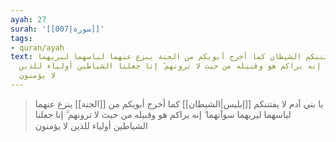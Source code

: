 ```yaml
---
ayah: 27
surah: '[[007|سورة]]'
tags:
- quran/ayah
text: يا بني آدم لا يفتننكم الشيطان كما أخرج أبويكم من الجنة ينزع عنهما لباسهما ليريهما
  سوآتهما ۗ إنه يراكم هو وقبيله من حيث لا ترونهم ۗ إنا جعلنا الشياطين أولياء للذين
  لا يؤمنون
---
```

> يا بني آدم لا يفتننكم [[إبليس|الشيطان]] كما أخرج أبويكم من [[الجنة]] ينزع عنهما لباسهما ليريهما سوآتهما ۗ إنه يراكم هو وقبيله من حيث لا ترونهم ۗ إنا جعلنا الشياطين أولياء للذين لا يؤمنون
